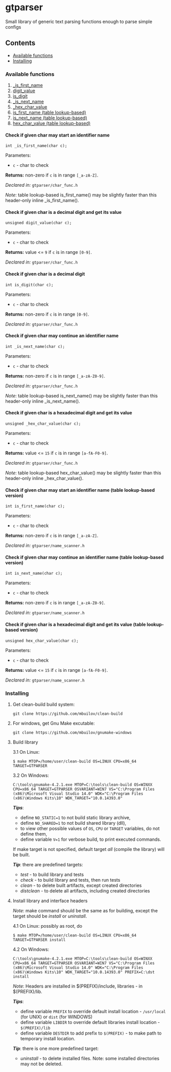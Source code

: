 # gtparser
Small library of generic text parsing functions enough to parse simple configs

## Contents

- [Available functions](#available-functions)
- [Installing](#installing)


### Available functions

1. [_is_first_name](#check-if-given-char-may-start-an-identifier-name)
2. [digit_value](#check-if-given-char-is-a-decimal-digit-and-get-its-value)
3. [is_digit](#check-if-given-char-is-a-decimal-digit)
4. [_is_next_name](#check-if-given-char-may-continue-an-identifier-name)
5. [_hex_char_value](#check-if-given-char-is-a-hexadecimal-digit-and-get-its-value)
1. [is_first_name (table lookup-based)](#check-if-given-char-may-start-an-identifier-name-table-lookup-based-version)
4. [is_next_name (table lookup-based)](#check-if-given-char-may-continue-an-identifier-name-table-lookup-based-version)
5. [hex_char_value (table lookup-based)](#check-if-given-char-is-a-hexadecimal-digit-and-get-its-value-table-lookup-based-version)


#### Check if given char may start an identifier name
```
int _is_first_name(char c);
```
Parameters:
- ```c```  - char to check

**Returns:** non-zero if ```c``` is in range ```[_a-zA-Z]```.

*Declared in:* ```gtparser/char_func.h```

_Note_: table lookup-based is_first_name() may be slightly faster than this header-only inline _is_first_name().

#### Check if given char is a decimal digit and get its value
```
unsigned digit_value(char c);
```
Parameters:
- ```c```  - char to check

**Returns:** value <= ```9``` if ```c``` is in range ```[0-9]```.

*Declared in:* ```gtparser/char_func.h```

#### Check if given char is a decimal digit
```
int is_digit(char c);
```
Parameters:
- ```c```  - char to check

**Returns:** non-zero if ```c``` is in range ```[0-9]```.

*Declared in:* ```gtparser/char_func.h```

#### Check if given char may continue an identifier name
```
int _is_next_name(char c);
```
Parameters:
- ```c```  - char to check

**Returns:** non-zero if ```c``` is in range ```[_a-zA-Z0-9]```.

*Declared in:* ```gtparser/char_func.h```

_Note_: table lookup-based is_next_name() may be slightly faster than this header-only inline _is_next_name().

#### Check if given char is a hexadecimal digit and get its value
```
unsigned _hex_char_value(char c);
```
Parameters:
- ```c```  - char to check

**Returns:** value <= ```15``` if ```c``` is in range ```[a-fA-F0-9]```.

*Declared in:* ```gtparser/char_func.h```

_Note_: table lookup-based hex_char_value() may be slightly faster than this header-only inline _hex_char_value().

#### Check if given char may start an identifier name (table lookup-based version)
```
int is_first_name(char c);
```
Parameters:
- ```c```  - char to check

**Returns:** non-zero if ```c``` is in range ```[_a-zA-Z]```.

*Declared in:* ```gtparser/name_scanner.h```

#### Check if given char may continue an identifier name (table lookup-based version)
```
int is_next_name(char c);
```
Parameters:
- ```c```  - char to check

**Returns:** non-zero if ```c``` is in range ```[_a-zA-Z0-9]```.

*Declared in:* ```gtparser/name_scanner.h```

#### Check if given char is a hexadecimal digit and get its value (table lookup-based version)
```
unsigned hex_char_value(char c);
```
Parameters:
- ```c```  - char to check

**Returns:** value <= ```15``` if ```c``` is in range ```[a-fA-F0-9]```.

*Declared in:* ```gtparser/name_scanner.h```


### Installing

1. Get clean-build build system:

    ```
    git clone https://github.com/mbuilov/clean-build
    ```
2. For windows, get Gnu Make excutable:

    ```
    git clone https://github.com/mbuilov/gnumake-windows
    ```
3. Build library

    3.1 On Linux:
    ```
    $ make MTOP=/home/user/clean-build OS=LINUX CPU=x86_64 TARGET=GTPARSER
    ```

    3.2 On Windows:
    ```
    C:\tools\gnumake-4.2.1.exe MTOP=C:\tools\clean-build OS=WINXX CPU=x86_64 TARGET=GTPARSER OSVARIANT=WIN7 VS="C:\Program Files (x86)\Microsoft Visual Studio 14.0" WDK="C:\Program Files (x86)\Windows Kits\10" WDK_TARGET="10.0.14393.0"
    ```

    _**Tips**_:
    - define ```NO_STATIC=1``` to not build static library archive,
    - define ```NO_SHARED=1``` to not build shared library (dll),
    - to view other possible values of ```OS```, ```CPU``` or ```TARGET``` variables, do not define them,
    - define variable ```V=1``` for verbose build, to print executed commands.

    If make target is not specified, default target _all_ (compile the library) will be built.

    _**Tip**_: there are predefined targets:
    * _test_      - to build library and tests
    * _check_     - to build library and tests, then run tests
    * _clean_     - to delete built artifacts, except created directories
    * _distclean_ - to delete all artifacts, including created directories

4. Install library and interface headers

    _Note_: make command should be the same as for building, except the target should be _install_ or _uninstall_.

    4.1 On Linux:
    possibly as root, do
    ```
    $ make MTOP=/home/user/clean-build OS=LINUX CPU=x86_64 TARGET=GTPARSER install
    ```

    4.2 On Windows:
    ```
    C:\tools\gnumake-4.2.1.exe MTOP=C:\tools\clean-build OS=WINXX CPU=x86_64 TARGET=GTPARSER OSVARIANT=WIN7 VS="C:\Program Files (x86)\Microsoft Visual Studio 14.0" WDK="C:\Program Files (x86)\Windows Kits\10" WDK_TARGET="10.0.14393.0" PREFIX=C:\dst install
    ```

    _Note_: Headers are installed in $(PREFIX)/include, libraries - in $(PREFIX)/lib.

    _**Tips**_:
    - define variable ```PREFIX``` to override default install location - ```/usr/local``` (for UNIX) or ```dist``` (for WINDOWS)
    - define variable ```LIBDIR``` to override default libraries install location - ```$(PREFIX)/lib```
    - define variable ```DESTDIR``` to add prefix to ```$(PREFIX)``` - to make path to temporary install location.

    _**Tip**_: there is one more predefined target:
    * _uninstall_ - to delete installed files. Note: some installed directories may not be deleted.
